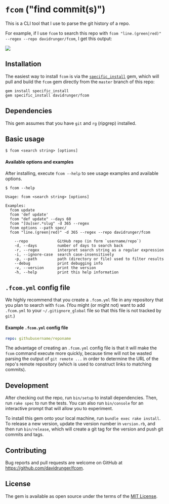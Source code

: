 # `fcom` ("find commit(s)")

This is a CLI tool that I use to parse the git history of a repo.

For example, if I use `fcom` to search this repo with `fcom "line.(green|red)" --regex --repo
davidrunger/fcom`, I get this output:

![](https://s3.amazonaws.com/screens.davidrunger.com/2019-12-28-20-50-09-oect2(1).png)

## Installation

The easiest way to install `fcom` is via the
[`specific_install`](https://github.com/rdp/specific_install) gem, which will pull and build the
`fcom` gem directly from the `master` branch of this repo:

```
gem install specific_install
gem specific_install davidrunger/fcom
```

## Dependencies

This gem assumes that you have `git` and `rg` (ripgrep) installed.

## Basic usage

```
$ fcom <search string> [options]
```

#### Available options and examples

After installing, execute `fcom --help` to see usage examples and available options.

```
$ fcom --help

Usage: fcom <search string> [options]

Examples:
  fcom update
  fcom 'def update'
  fcom "def update" --days 60
  fcom "[Uu]ser.*slug" -d 365 --regex
  fcom options --path spec/
  fcom "line.(green|red)" -d 365 --regex --repo davidrunger/fcom

    --repo             GitHub repo (in form `username/repo`)
    -d, --days         number of days to search back
    -r, --regex        interpret search string as a regular expression
    -i, --ignore-case  search case-insensitively
    -p, --path         path (directory or file) used to filter results
    --debug            print debugging info
    -v, --version      print the version
    -h, --help         print this help information
```

## `.fcom.yml` config file
We highly recommend that you create a `.fcom.yml` file in any repository that you plan to search
with `fcom`. (You might (or might not) want to add `.fcom.yml` to your `~/.gitignore_global` file so
that this file is not tracked by `git`.)

#### Example `.fcom.yml` config file
```yaml
repo: githubusername/reponame
```

The advantage of creating an `.fcom.yml` config file is that it will make the `fcom` command execute
more quickly, because time will not be wasted parsing the output of `git remote ...` in order to
determine the URL of the repo's remote repository (which is used to construct links to matching
commits).

## Development

After checking out the repo, run `bin/setup` to install dependencies. Then, run `rake spec` to run
the tests. You can also run `bin/console` for an interactive prompt that will allow you to
experiment.

To install this gem onto your local machine, run `bundle exec rake install`. To release a new
version, update the version number in `version.rb`, and then run `bin/release`, which will create a
git tag for the version and push git commits and tags.

## Contributing

Bug reports and pull requests are welcome on GitHub at https://github.com/davidrunger/fcom.

## License

The gem is available as open source under the terms of the [MIT License](https://opensource.org/licenses/MIT).
